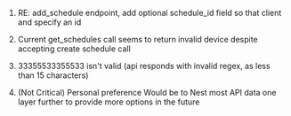 

1) RE: add_schedule endpoint, add optional schedule_id field so that client and specify an id

2) Current get_schedules call seems to return invalid device despite accepting create schedule call

3) 33355533355533 isn't valid (api responds with invalid regex, as less than 15 characters)

4) (Not Critical) Personal preference Would be to Nest most API data one layer further to provide more options in the future
